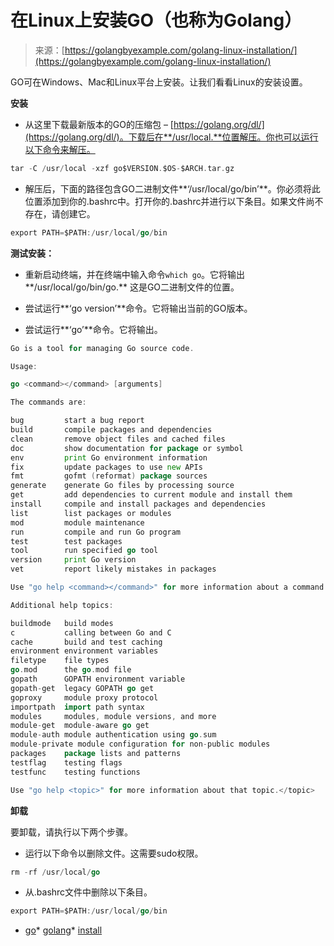 <!--yml

类别：未分类

日期：2024-10-13 06:11:37

-->

# 在Linux上安装GO（也称为Golang）

> 来源：[https://golangbyexample.com/golang-linux-installation/](https://golangbyexample.com/golang-linux-installation/)

GO可在Windows、Mac和Linux平台上安装。让我们看看Linux的安装设置。

**安装**

+   从这里下载最新版本的GO的压缩包 – [https://golang.org/dl/](https://golang.org/dl/)。下载后在**/usr/local.**位置解压。你也可以运行以下命令来解压。

```go
tar -C /usr/local -xzf go$VERSION.$OS-$ARCH.tar.gz
```

+   解压后，下面的路径包含GO二进制文件**‘/usr/local/go/bin’**。你必须将此位置添加到你的.bashrc中。打开你的.bashrc并进行以下条目。如果文件尚不存在，请创建它。

```go
export PATH=$PATH:/usr/local/go/bin
```

**测试安装：**

+   重新启动终端，并在终端中输入命令`which go`。它将输出**/usr/local/go/bin/go.** 这是GO二进制文件的位置。

+   尝试运行**‘go version’**命令。它将输出当前的GO版本。

+   尝试运行**‘go’**命令。它将输出。

```go
Go is a tool for managing Go source code.

Usage:

go <command></command> [arguments]

The commands are:

bug         start a bug report
build       compile packages and dependencies
clean       remove object files and cached files
doc         show documentation for package or symbol
env         print Go environment information
fix         update packages to use new APIs
fmt         gofmt (reformat) package sources
generate    generate Go files by processing source
get         add dependencies to current module and install them
install     compile and install packages and dependencies
list        list packages or modules
mod         module maintenance
run         compile and run Go program
test        test packages
tool        run specified go tool
version     print Go version
vet         report likely mistakes in packages

Use "go help <command></command>" for more information about a command.

Additional help topics:

buildmode   build modes
c           calling between Go and C
cache       build and test caching
environment environment variables
filetype    file types
go.mod      the go.mod file
gopath      GOPATH environment variable
gopath-get  legacy GOPATH go get
goproxy     module proxy protocol
importpath  import path syntax
modules     modules, module versions, and more
module-get  module-aware go get
module-auth module authentication using go.sum
module-private module configuration for non-public modules
packages    package lists and patterns
testflag    testing flags
testfunc    testing functions

Use "go help <topic>" for more information about that topic.</topic>
```

**卸载**

要卸载，请执行以下两个步骤。

+   运行以下命令以删除文件。这需要sudo权限。

```go
rm -rf /usr/local/go
```

+   从.bashrc文件中删除以下条目。

```go
export PATH=$PATH:/usr/local/go/bin
```

+   [go](https://golangbyexample.com/tag/go/)*   [golang](https://golangbyexample.com/tag/golang/)*   [install](https://golangbyexample.com/tag/install/)
